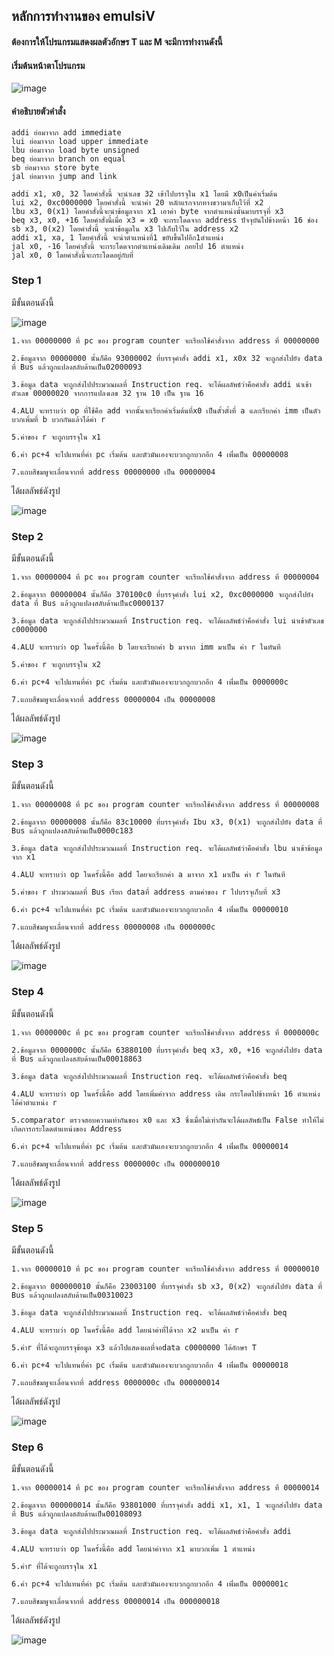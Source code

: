 ## หลักการทำงานของ emulsiV
#### ต้องการให้โปรแกรมแสดงผลตัวอักษร T และ M จะมีการทำงานดังนี้

#### เริ่มต้นหน้าตาโปรแกรม

![image](https://user-images.githubusercontent.com/98943546/160089003-32543c05-3298-4dde-8e05-c354e6d83c74.png)

#### คำอธิบายตัวคำสั่ง

    addi ย่อมาจาก add immediate 
    lui ย่อมาจาก load upper immediate 
    lbu ย่อมาจาก load byte unsigned 
    beq ย่อมาจาก branch on equal 
    sb ย่อมาจาก store byte 
    jal ย่อมาจาก jump and link
    
    addi x1, x0, 32 โดยคำสั่งนี้ จะนำเลข 32 เข้าไปบรรจุใน x1 โดยมี x0เป็นค่าเริ่มต้น
    lui x2, 0xc0000000 โดยคำสั่งนี้ จะนำค่า 20 หลักแรกจากทางขวามาเก็บไว้ที่ x2
    lbu x3, 0(x1) โดยคำสั่งนี้จะนำข้อมูลจาก x1 เอาค่า byte จากตำแหน่งนั้นมาบรรจุที่ x3
    beq x3, x0, +16 โดยคำสั่งนี้เมื่อ x3 = x0 จะกระโดดจาก address ปัจจุบันไปข้างหน้า 16 ช่อง
    sb x3, 0(x2) โดยคำสั่งนี้ จะนำข้อมูลใน x3 ไปเก็บไว้ใน address x2
    addi x1, xa, 1 โดยคำสั่งนี้ จะน่าตำแหน่งที่1 ขยับขึ้นไปอีก1ตำแหน่ง
    jal x0, -16 โดยคำสั่งนี้ จะกระโดดจากตำแหน่งเดิมเดิม ถอยไป 16 ตำแหน่ง
    jal x0, 0 โดยคำสั่งนี้จะกระโดดอยู่กับที่

### Step 1
มีขั้นตอนดังนี้

![image](https://user-images.githubusercontent.com/98943546/160092088-90be9612-2a09-4831-9be9-727ec0b0616b.png)

    1.จาก 00000000 ที่ pc ของ program counter จะเรียกใช้คำสั่งจาก address ที่ 00000000

    2.ข้อมูลจาก 00000000 นั้นก็คือ 93000002 ที่บรรจุคำสั่ง addi x1, x0x 32 จะถูกส่งไปยัง data ที่ Bus แล้วถูกแปลงสลับด้านเป็น02000093

    3.ข้อมูล data จะถูกส่งไปประมวณผลที่ Instruction req. จะได้ผลลัพธ์ว่าคือคำสั่ง addi นำเข้าตัวเลข 00000020 จากการแปลงเลข 32 ฐาน 10 เป็น ฐาน 16
    
    4.ALU จะทราบว่า op ที่ใช้คือ add จากนั้นจะเรียกค่าเริ่มต้นที่x0 เป็นตั้วตั้งที่ a และเรียกค่า imm เป็นตัวบวกเพิ่มที่ b บวกกันแล้วได้ค่า r
    
    5.ค่าของ r จะถูกบรรจุใน x1
    
    6.ค่า pc+4 จะไปแทนที่ค่า pc เริ่มต้น และตัวมันเองจะบวกถูกบวกอีก 4 เพิ่่มเป็น 00000008
    
    7.แถบสีชมพูจะเลื่อนจากที่ address 00000000 เป็น 00000004 
 
ได้ผลลัพธ์ดังรูป
 
 ![image](https://user-images.githubusercontent.com/98943546/160092707-d520da4d-4f39-4b94-b758-d71cff4e2edc.png)

### Step 2

มีขั้นตอนดังนี้

    1.จาก 00000004 ที่ pc ของ program counter จะเรียกใช้คำสั่งจาก address ที่ 00000004

    2.ข้อมูลจาก 00000004 นั้นก็คือ 370100c0 ที่บรรจุคำสั่ง lui x2, 0xc0000000 จะถูกส่งไปยัง data ที่ Bus แล้วถูกแปลงสลับด้านเป็นc0000137

    3.ข้อมูล data จะถูกส่งไปประมวณผลที่ Instruction req. จะได้ผลลัพธ์ว่าคือคำสั่ง lui นำเข้าตัวเลข c0000000 
    
    4.ALU จะทราบว่า op ในครั้งนี้คือ b โดยจะเรียกค่า b มาจาก imm มาเป็น ค่า r ในทันที
    
    5.ค่าของ r จะถูกบรรจุใน x2
    
    6.ค่า pc+4 จะไปแทนที่ค่า pc เริ่มต้น และตัวมันเองจะบวกถูกบวกอีก 4 เพิ่่มเป็น 0000000c
    
    7.แถบสีชมพูจะเลื่อนจากที่ address 00000004 เป็น 00000008
  
 ได้ผลลัพธ์ดังรูป 
 
 ![image](https://user-images.githubusercontent.com/98943546/160095748-a1d7f579-e58c-44ae-ae26-28bf009cb8a5.png)

### Step 3

มีขั้นตอนดังนี้

    1.จาก 00000008 ที่ pc ของ program counter จะเรียกใช้คำสั่งจาก address ที่ 00000008

    2.ข้อมูลจาก 00000008 นั้นก็คือ 83c10000 ที่บรรจุคำสั่ง Ibu x3, 0(x1) จะถูกส่งไปยัง data ที่ Bus แล้วถูกแปลงสลับด้านเป็น0000c183

    3.ข้อมูล data จะถูกส่งไปประมวณผลที่ Instruction req. จะได้ผลลัพธ์ว่าคือคำสั่ง lbu นำเข้าข้อมูลจาก x1 
    
    4.ALU จะทราบว่า op ในครั้งนี้คือ add โดยจะเรียกค่า a มาจาก x1 มาเป็น ค่า r ในทันที
    
    5.ค่าของ r ประมวณผลที่ Bus เรียก dataที่ address ตามค่าของ r ไปบรรจุเก็บที่ x3
    
    6.ค่า pc+4 จะไปแทนที่ค่า pc เริ่มต้น และตัวมันเองจะบวกถูกบวกอีก 4 เพิ่่มเป็น 00000010
    
    7.แถบสีชมพูจะเลื่อนจากที่ address 00000008 เป็น 0000000c
  
ได้ผลลัพธ์ดังรูป 

![image](https://user-images.githubusercontent.com/98943546/160100244-0a0fd566-cc19-430c-9db6-13c235728020.png)

### Step 4

มีขั้นตอนดังนี้

    1.จาก 0000000c ที่ pc ของ program counter จะเรียกใช้คำสั่งจาก address ที่ 0000000c

    2.ข้อมูลจาก 0000000c นั้นก็คือ 63880100 ที่บรรจุคำสั่ง beq x3, x0, +16 จะถูกส่งไปยัง data ที่ Bus แล้วถูกแปลงสลับด้านเป็น00018863

    3.ข้อมูล data จะถูกส่งไปประมวณผลที่ Instruction req. จะได้ผลลัพธ์ว่าคือคำสั่ง beq 
    
    4.ALU จะทราบว่า op ในครั้งนี้คือ add โดยเพิ่มค่าจาก address เดิม กระโดดไปข้างหน้า 16 ตำแหน่ง ได้ค่าตำแหน่ง r
    
    5.comparator ตรวจสอบความเท่ากันของ x0 และ x3 ซึ่งเมื่อไม่เท่ากันจะได้ผลลัพธ์เป็น False ทำให้ไม่เกิดการกระโดดตำแหน่งของ Address
    
    6.ค่า pc+4 จะไปแทนที่ค่า pc เริ่มต้น และตัวมันเองจะบวกถูกบวกอีก 4 เพิ่่มเป็น 00000014
    
    7.แถบสีชมพูจะเลื่อนจากที่ address 0000000c เป็น 000000010
  
ได้ผลลัพธ์ดังรูป

![image](https://user-images.githubusercontent.com/98943546/160103232-eb0cabb6-b68e-4534-9c08-cc1c2abf34c7.png)

### Step 5

มีขั้นตอนดังนี้

    1.จาก 00000010 ที่ pc ของ program counter จะเรียกใช้คำสั่งจาก address ที่ 00000010

    2.ข้อมูลจาก 000000010 นั้นก็คือ 23003100 ที่บรรจุคำสั่ง sb x3, 0(x2) จะถูกส่งไปยัง data ที่ Bus แล้วถูกแปลงสลับด้านเป็น00310023

    3.ข้อมูล data จะถูกส่งไปประมวณผลที่ Instruction req. จะได้ผลลัพธ์ว่าคือคำสั่ง beq 
    
    4.ALU จะทราบว่า op ในครั้งนี้คือ add โดยนำค่าที่ได้จาก x2 มาเป็น ค่า r
    
    5.ค่าr ที่ได้จะถูกบรรจุข้อมูล x3 แล้วไปแสดงผลที่จอdata c0000000 ได้อักษร T
    
    6.ค่า pc+4 จะไปแทนที่ค่า pc เริ่มต้น และตัวมันเองจะบวกถูกบวกอีก 4 เพิ่่มเป็น 00000018
    
    7.แถบสีชมพูจะเลื่อนจากที่ address 0000000c เป็น 000000014
  
ได้ผลลัพธ์ดังรูป

![image](https://user-images.githubusercontent.com/98943546/160105037-52d99135-dec0-4707-b42d-548dda5244b2.png)

### Step 6

มีขั้นตอนดังนี้

    1.จาก 00000014 ที่ pc ของ program counter จะเรียกใช้คำสั่งจาก address ที่ 00000014

    2.ข้อมูลจาก 000000014 นั้นก็คือ 93801000 ที่บรรจุคำสั่ง addi x1, x1, 1 จะถูกส่งไปยัง data ที่ Bus แล้วถูกแปลงสลับด้านเป็น00108093

    3.ข้อมูล data จะถูกส่งไปประมวณผลที่ Instruction req. จะได้ผลลัพธ์ว่าคือคำสั่ง addi 
    
    4.ALU จะทราบว่า op ในครั้งนี้คือ add โดยนำค่าจาก x1 มาบวกเพิ่ม 1 ตำแหน่ง
    
    5.ค่าr ที่ได้จะถูกบรรจุใน x1
    
    6.ค่า pc+4 จะไปแทนที่ค่า pc เริ่มต้น และตัวมันเองจะบวกถูกบวกอีก 4 เพิ่่มเป็น 0000001c
    
    7.แถบสีชมพูจะเลื่อนจากที่ address 00000014 เป็น 000000018
  
ได้ผลลัพธ์ดังรูป

![image](https://user-images.githubusercontent.com/98943546/160106663-43d89757-662c-4954-9056-8c4fdc809b62.png)
